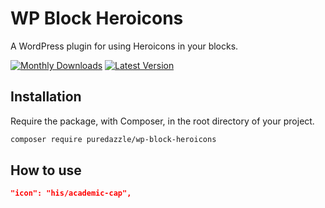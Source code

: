 # WP Block Heroicons

A WordPress plugin for using Heroicons in your blocks.

[![Monthly Downloads](https://badgen.net/packagist/dm/puredazzle/wp-block-heroicons)](https://packagist.org/packages/puredazzle/wp-block-heroicons/stats)
[![Latest Version](https://badgen.net/packagist/v/puredazzle/wp-block-heroicons)](https://packagist.org/packages/puredazzle/wp-block-heroicons)

## Installation

Require the package, with Composer, in the root directory of your project.

```sh
composer require puredazzle/wp-block-heroicons
```

## How to use

```json
"icon": "his/academic-cap",
```
